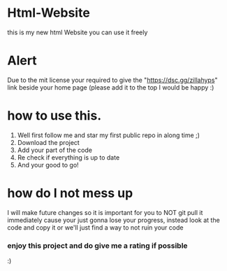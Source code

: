 # Html-Website
this is my new html Website you can use it freely
# Alert
Due to the mit license your required to give the "https://dsc.gg/zillahyps" link beside your home page (please add it to the top I would be happy :)
# how to use this.
1. Well first follow me and star my first public repo in along time ;)
2. Download the project
3. Add your part of the code
4. Re check if everything is up to date
5. And your good to go!
# how do I not mess up
I will make future changes so it is important for you to NOT git pull it immediately cause your just gonna lose your progress, instead look at the code and copy it or we'll just find a way to not ruin your code
### enjoy this project and do give me a rating if possible
:) 
